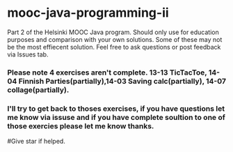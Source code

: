 # mooc-java-programming-ii
 Part 2 of the Helsinki MOOC Java program. Should only use for education purposes and comparison with your own solutions. Some of these may not be the most effiecent solution. Feel free to ask questions or post feedback via Issues tab.
 ### Please note 4 exercises aren't complete. 13-13 TicTacToe, 14-04 Finnish Parties(partially),14-03 Saving calc(partially), 14-07 collage(partially).
 ### I'll try to get back to thoses exercises, if you have questions let me know via issuse and if you have complete soultion to one of those exercies please let me know thanks.
 
 #Give star if helped.
